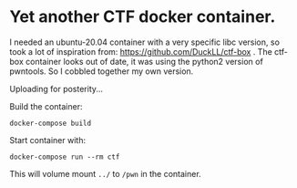 # Yet another CTF docker container.
I needed an ubuntu-20.04 container with a very specific libc version, so took a lot of inspiration from: https://github.com/DuckLL/ctf-box .
The ctf-box container looks out of date, it was using the python2 version of pwntools. So I cobbled together my own version.

Uploading for posterity...

Build the container:
```
docker-compose build
```

Start container with:
```
docker-compose run --rm ctf
```

This will volume mount `../` to `/pwn` in the container. 
